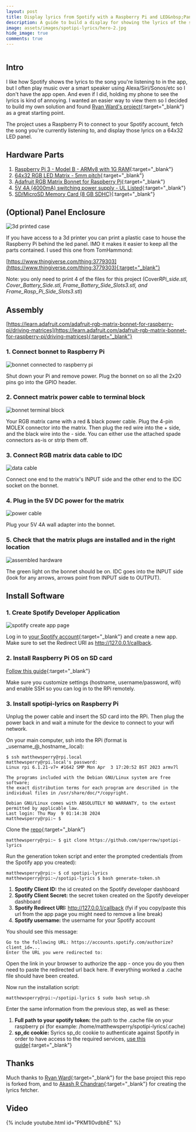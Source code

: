 ```yaml
---
layout: post
title: Display lyrics from Spotify with a Raspberry Pi and LED&nbsp;Panel
description: A guide to build a display for showing the lyrics of the song playing on your Spotify account. It uses a Raspberry Pi 3, RGB matrix bonnet, and LED matrix panel from Adafruit.
image: assets/images/spotipi-lyrics/hero-2.jpg
hide_image: true
comments: true
---
```


<div class="row">
    <div class="6u 12u$(small)">
    <div class="image fit">
    <img src="{% link assets/images/spotipi-lyrics/hero-1.jpg %}" alt="" />
    </div>
    </div>
    <div class="6u$ 12u$(small)">
    <div class="image fit">
    <img src="{% link assets/images/spotipi-lyrics/hero-2.jpg %}" alt="" />
    </div>
    </div>
</div>

## Intro
I like how Spotify shows the lyrics to the song you're listening to in the app, but I often play music over a smart speaker using Alexa/Siri/Sonos/etc so I don't have the app open. And even if I did, holding my phone to see the lyrics is kind of annoying. I wanted an easier way to view them so I decided to build my own solution and found [Ryan Ward's project](https://github.com/ryanwa18/spotipi){:target="_blank"} as a great starting point.

The project uses a Raspberry Pi to connect to your Spotify account, fetch the song you're currently listening to, and display those lyrics on a 64x32 LED panel.

## Hardware Parts

1. [Raspberry Pi 3 - Model B - ARMv8 with 1G RAM](https://www.adafruit.com/product/3055){:target="_blank"}
1. [64x32 RGB LED Matrix - 5mm pitch](https://www.adafruit.com/product/2277){:target="_blank"}
1. [Adafruit RGB Matrix Bonnet for Raspberry Pi](https://www.adafruit.com/product/3211){:target="_blank"}
1. [5V 4A (4000mA) switching power supply - UL Listed](https://www.adafruit.com/product/1466){:target="_blank"}
1. [SD/MicroSD Memory Card (8 GB SDHC)](https://www.adafruit.com/product/1294){:target="_blank"}

## (Optional) Panel Enclosure

<img src="{% link assets/images/spotipi-lyrics/case.jpg %}" alt="3d printed case" />

If you have access to a 3d printer you can print a plastic case to house the Raspberry Pi behind the led panel. IMO it makes it easier to keep all the parts contained. I used this one from TomHammond:

[https://www.thingiverse.com/thing:3779303](https://www.thingiverse.com/thing:3779303){:target="_blank"}

Note: you only need to print 4 of the files for this project (Cover*RPi_side.stl, Cover_Battery_Side.stl, Frame_Battery_Side_Slots3.stl, and Frame_Rasp_Pi_Side_Slots3*.stl)

## Assembly

[https://learn.adafruit.com/adafruit-rgb-matrix-bonnet-for-raspberry-pi/driving-matrices](https://learn.adafruit.com/adafruit-rgb-matrix-bonnet-for-raspberry-pi/driving-matrices){:target="_blank"}

### 1. Connect bonnet to Raspberry Pi

<img src="{% link assets/images/spotipi-lyrics/rpi-bonnet.jpg %}" alt="bonnet connected to raspberry pi" />

Shut down your Pi and remove power. Plug the bonnet on so all the 2x20 pins go into the GPIO header.

### 2. Connect matrix power cable to terminal block

<img src="{% link assets/images/spotipi-lyrics/terminal-block.jpg %}" alt="bonnet terminal block" />

Your RGB matrix came with a red & black power cable. Plug the 4-pin MOLEX connector into the matrix. Then plug the red wire into the + side, and the black wire into the - side. You can either use the attached spade connectors as-is or strip them off.

### 3. Connect RGB matrix data cable to IDC

<img src="{% link assets/images/spotipi-lyrics/data-cable.jpg %}" alt="data cable" />

Connect one end to the matrix's INPUT side and the other end to the IDC socket on the bonnet.

### 4. Plug in the 5V DC power for the matrix

<img src="{% link assets/images/spotipi-lyrics/power.jpg %}" alt="power cable" />

Plug your 5V 4A wall adapter into the bonnet.

### 5. Check that the matrix plugs are installed and in the right location

<img src="{% link assets/images/spotipi-lyrics/back.jpg %}" alt="assembled hardware" />

The green light on the bonnet should be on. IDC goes into the INPUT side (look for any arrows, arrows point from INPUT side to OUTPUT).

## Install Software

### 1. Create Spotify Developer Application

<img src="{% link assets/images/spotipi-lyrics/create-app.png %}" alt="spotify create app page" />

Log in to [your Spotify account](https://developer.spotify.com/dashboard){:target="_blank"} and create a new app. Make sure to set the Redirect URI as http://127.0.0.1/callback.

### 2. Install Raspberry Pi OS on SD card

[Follow this guide](https://www.raspberrypi.com/documentation/computers/getting-started.html#install-an-operating-system){:target="_blank"}

Make sure you customize settings (hostname, username/password, wifi) and enable SSH so you can log in to the RPi remotely.

### 3. Install spotipi-lyrics on Raspberry Pi

Unplug the power cable and insert the SD card into the RPi. Then plug the power back in and wait a minute for the device to connect to your wifi network.

On your main computer, ssh into the RPi (format is \_username\_@_hostname\_.local):

    $ ssh matthewsperry@rpi.local
    matthewsperry@rpi.local's password:
    Linux rpi 6.1.21-v7+ #1642 SMP Mon Apr  3 17:20:52 BST 2023 armv7l

    The programs included with the Debian GNU/Linux system are free software;
    the exact distribution terms for each program are described in the
    individual files in /usr/share/doc/*/copyright.

    Debian GNU/Linux comes with ABSOLUTELY NO WARRANTY, to the extent
    permitted by applicable law.
    Last login: Thu May  9 01:14:38 2024
    matthewsperry@rpi:~ $

Clone the [repo](https://github.com/sperrow/spotipi-lyrics){:target="_blank"}

    matthewsperry@rpi:~ $ git clone https://github.com/sperrow/spotipi-lyrics

Run the generation token script and enter the prompted credentials (from the Spotify app you created):

    matthewsperry@rpi:~ $ cd spotipi-lyrics
    matthewsperry@rpi:~/spotipi-lyrics $ bash generate-token.sh

1. **Spotify Client ID:** the id created on the Spotify developer dashboard
1. **Spotify Client Secret:** the secret token created on the Spotify developer dashboard
1. **Spotify Redirect URI:** http://127.0.0.1/callback (fyi if you copy/paste this url from the app page you might need to remove a line break)
1. **Spotify username:** the username for your Spotify account

You should see this message:

    Go to the following URL: https://accounts.spotify.com/authorize?client_id=...
    Enter the URL you were redirected to:

Open the link in your browser to authorize the app - once you do you then need to paste the redirected url back here. If everything worked a .cache file should have been created.

Now run the installation script:

    matthewsperry@rpi:~/spotipi-lyrics $ sudo bash setup.sh

Enter the same information from the previous step, as well as these:

1. **Full path to your spotify token:** the path to the .cache file on your raspberry pi (for example: /home/matthewsperry/spotipi-lyrics/.cache)
1. **sp_dc cookie:** Syrics sp_dc cookie to authenticate against Spotify in order to have access to the required services, [use this guide](https://github.com/akashrchandran/syrics/wiki/Finding-sp_dc){:target="_blank"}

## Thanks

Much thanks to [Ryan Ward](https://www.rwardtech.com/){:target="_blank"} for the base project this repo is forked from, and to [Akash R Chandran](https://akashrchandran.in/){:target="_blank"} for creating the lyrics fetcher.

## Video

{% include youtube.html id="PKM1I0vdbhE" %}
